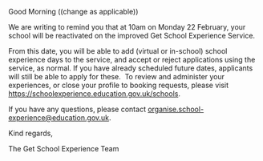 Good Morning ((change as applicable))

We are writing to remind you that at 10am on Monday 22 February, your school will be reactivated on the improved Get School Experience Service.

From this date, you will be able to add (virtual or in-school) school experience days to the service, and accept or reject applications using the service, as normal. If you have already scheduled future dates, applicants will still be able to apply for these.  To review and administer your experiences, or close your profile to booking requests, please visit https://schoolexperience.education.gov.uk/schools.

If you have any questions, please contact organise.school-experience@education.gov.uk.

Kind regards,

The Get School Experience Team